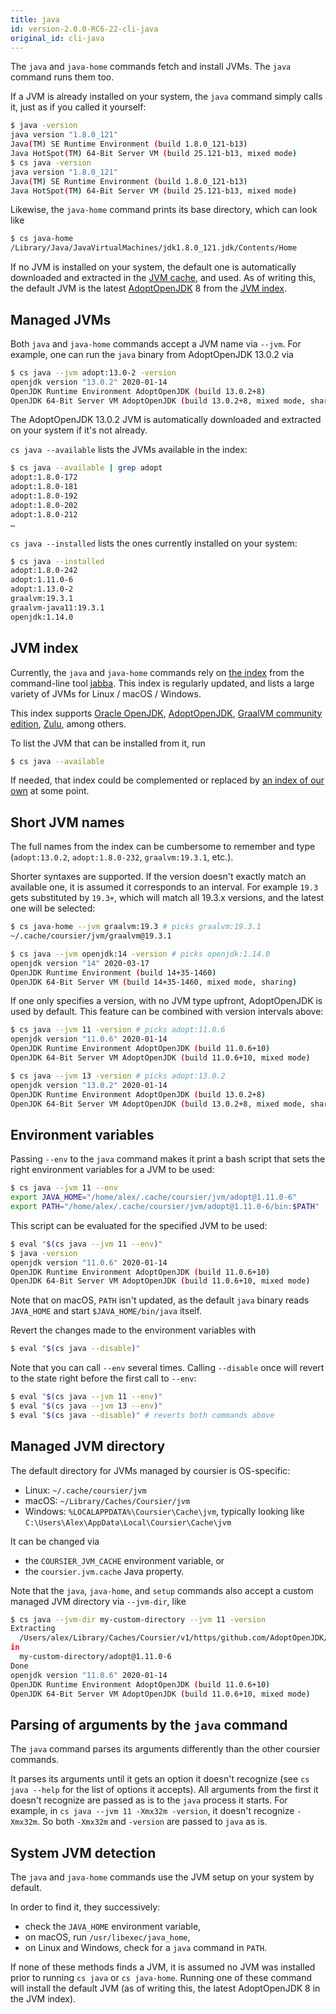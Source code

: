 ```yaml
---
title: java
id: version-2.0.0-RC6-22-cli-java
original_id: cli-java
---
```


The `java` and `java-home` commands fetch and install JVMs.
The `java` command runs them too.

If a JVM is already installed on your system, the `java` command
simply calls it, just as if you called it yourself:
```bash
$ java -version
java version "1.8.0_121"
Java(TM) SE Runtime Environment (build 1.8.0_121-b13)
Java HotSpot(TM) 64-Bit Server VM (build 25.121-b13, mixed mode)
$ cs java -version
java version "1.8.0_121"
Java(TM) SE Runtime Environment (build 1.8.0_121-b13)
Java HotSpot(TM) 64-Bit Server VM (build 25.121-b13, mixed mode)
```

Likewise, the `java-home` command prints its base directory, which can look like
```bash
$ cs java-home
/Library/Java/JavaVirtualMachines/jdk1.8.0_121.jdk/Contents/Home
```

If no JVM is installed on your system, the default one is automatically
downloaded and
extracted in the [JVM cache](#managed-jvm-directory), and used. As of writing
this, the default JVM is the latest [AdoptOpenJDK](https://adoptopenjdk.net) 8 from the
[JVM index](#jvm-index).

## Managed JVMs

Both `java` and `java-home` commands accept a JVM name via `--jvm`. For example,
one can run the `java` binary from AdoptOpenJDK 13.0.2 via
```bash
$ cs java --jvm adopt:13.0-2 -version
openjdk version "13.0.2" 2020-01-14
OpenJDK Runtime Environment AdoptOpenJDK (build 13.0.2+8)
OpenJDK 64-Bit Server VM AdoptOpenJDK (build 13.0.2+8, mixed mode, sharing)
```

The AdoptOpenJDK 13.0.2 JVM is automatically downloaded and extracted
on your system if it's not already.

`cs java --available` lists the JVMs available in the index:
```bash
$ cs java --available | grep adopt
adopt:1.8.0-172
adopt:1.8.0-181
adopt:1.8.0-192
adopt:1.8.0-202
adopt:1.8.0-212
…
```

`cs java --installed` lists the ones currently installed on your system:
```bash
$ cs java --installed
adopt:1.8.0-242
adopt:1.11.0-6
adopt:1.13.0-2
graalvm:19.3.1
graalvm-java11:19.3.1
openjdk:1.14.0
```

## JVM index

Currently, the `java` and `java-home` commands rely on
[the index](https://github.com/shyiko/jabba/blob/master/index.json)
from the command-line tool [jabba](https://github.com/shyiko/jabba).
This index is regularly updated, and lists a large variety of JVMs
for Linux / macOS / Windows.

This index supports [Oracle OpenJDK](https://openjdk.java.net),
[AdoptOpenJDK](https://adoptopenjdk.net),
[GraalVM community edition](https://github.com/graalvm/graalvm-ce-builds),
[Zulu](https://www.azul.com/downloads/zulu-community),
among others.

To list the JVM that can be installed from it, run
```bash
$ cs java --available
```

If needed, that index could be complemented or replaced by
[an index of our own](https://github.com/coursier/jvm-index) at some point.

## Short JVM names

The full names from the index can be cumbersome to
remember and type (`adopt:13.0.2`, `adopt:1.8.0-232`, `graalvm:19.3.1`, etc.).

Shorter syntaxes are supported. If the version doesn't exactly match
an available one, it is assumed it corresponds to an interval. For example
`19.3` gets substituted by `19.3+`, which will match all 19.3.x versions,
and the latest one will be selected:
```bash
$ cs java-home --jvm graalvm:19.3 # picks graalvm:19.3.1
~/.cache/coursier/jvm/graalvm@19.3.1
```

```bash
$ cs java --jvm openjdk:14 -version # picks openjdk:1.14.0
openjdk version "14" 2020-03-17
OpenJDK Runtime Environment (build 14+35-1460)
OpenJDK 64-Bit Server VM (build 14+35-1460, mixed mode, sharing)
```

If one only specifies a version, with no JVM type upfront, AdoptOpenJDK
is used by default. This feature can be combined with version intervals above:
```bash
$ cs java --jvm 11 -version # picks adopt:11.0.6
openjdk version "11.0.6" 2020-01-14
OpenJDK Runtime Environment AdoptOpenJDK (build 11.0.6+10)
OpenJDK 64-Bit Server VM AdoptOpenJDK (build 11.0.6+10, mixed mode)
```

```bash
$ cs java --jvm 13 -version # picks adopt:13.0.2
openjdk version "13.0.2" 2020-01-14
OpenJDK Runtime Environment AdoptOpenJDK (build 13.0.2+8)
OpenJDK 64-Bit Server VM AdoptOpenJDK (build 13.0.2+8, mixed mode, sharing)
```

## Environment variables

Passing `--env` to the `java` command makes it print a bash script
that sets the right environment variables for a JVM to be used:
```bash
$ cs java --jvm 11 --env
export JAVA_HOME="/home/alex/.cache/coursier/jvm/adopt@1.11.0-6"
export PATH="/home/alex/.cache/coursier/jvm/adopt@1.11.0-6/bin:$PATH"
```

This script can be evaluated for the specified JVM to be used:
```bash
$ eval "$(cs java --jvm 11 --env)"
$ java -version
openjdk version "11.0.6" 2020-01-14
OpenJDK Runtime Environment AdoptOpenJDK (build 11.0.6+10)
OpenJDK 64-Bit Server VM AdoptOpenJDK (build 11.0.6+10, mixed mode)
```

Note that on macOS, `PATH` isn't updated, as the default `java` binary
reads `JAVA_HOME` and start `$JAVA_HOME/bin/java` itself.

Revert the changes made to the environment variables with
```bash
$ eval "$(cs java --disable)"
```

Note that you can call `--env` several times. Calling `--disable`
once will revert to the state right before the first call to `--env`:
```bash
$ eval "$(cs java --jvm 11 --env)"
$ eval "$(cs java --jvm 13 --env)"
$ eval "$(cs java --disable)" # reverts both commands above
```

## Managed JVM directory

The default directory for JVMs managed by coursier is OS-specific:
- Linux: `~/.cache/coursier/jvm`
- macOS: `~/Library/Caches/Coursier/jvm`
- Windows: `%LOCALAPPDATA%\Coursier\Cache\jvm`, typically looking like `C:\Users\Alex\AppData\Local\Coursier\Cache\jvm`

It can be changed via
- the `COURSIER_JVM_CACHE` environment variable, or
- the `coursier.jvm.cache` Java property.

Note that the `java`, `java-home`, and `setup` commands also accept a custom
managed JVM directory via `--jvm-dir`, like
```bash
$ cs java --jvm-dir my-custom-directory --jvm 11 -version
Extracting
  /Users/alex/Library/Caches/Coursier/v1/https/github.com/AdoptOpenJDK/openjdk11-binaries/releases/download/jdk-11.0.6%252B10/OpenJDK11U-jdk_x64_mac_hotspot_11.0.6_10.tar.gz
in
  my-custom-directory/adopt@1.11.0-6
Done
openjdk version "11.0.6" 2020-01-14
OpenJDK Runtime Environment AdoptOpenJDK (build 11.0.6+10)
OpenJDK 64-Bit Server VM AdoptOpenJDK (build 11.0.6+10, mixed mode)
```

## Parsing of arguments by the `java` command

The `java` command parses its arguments differently than the other coursier
commands.

It parses its arguments until it gets an option it doesn't recognize (see
`cs java --help` for the list of options it accepts). All arguments
from the first it doesn't recognize are passed as is to the `java` process it
starts. For example, in `cs java --jvm 11 -Xmx32m -version`, it doesn't recognize
`-Xmx32m`. So both `-Xmx32m` and `-version` are passed to `java` as is.

## System JVM detection

The `java` and `java-home` commands use the JVM setup on your system by default.

In order to find it, they successively:
- check the `JAVA_HOME` environment variable,
- on macOS, run `/usr/libexec/java_home`,
- on Linux and Windows, check for a `java` command in `PATH`.

If none of these methods finds a JVM, it is assumed no JVM was installed prior to running `cs java`
or `cs java-home`. Running one of these command will install the default JVM (as of writing this,
the latest AdoptOpenJDK 8 in the JVM index).
